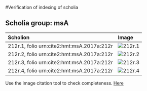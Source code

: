 #Verification of indexing of scholia



## Scholia group: msA 

| Scholion     | Image     |
| :------------- | :------------- |
| 212r.1, folio urn:cite2:hmt:msA.2017a:212r | ![212r.1](http://www.homermultitext.org/iipsrv?OBJ=IIP,1.0&FIF=/project/homer/pyramidal/VenA/VA212RN_0383.tif&RGN=0.6069,0.2797,0.2089,0.03347&WID=800&CVT=JPEG) | 
| 212r.2, folio urn:cite2:hmt:msA.2017a:212r | ![212r.2](http://www.homermultitext.org/iipsrv?OBJ=IIP,1.0&FIF=/project/homer/pyramidal/VenA/VA212RN_0383.tif&RGN=0.6078,0.3083,0.2089,0.04758&WID=800&CVT=JPEG) | 
| 212r.3, folio urn:cite2:hmt:msA.2017a:212r | ![212r.3](http://www.homermultitext.org/iipsrv?OBJ=IIP,1.0&FIF=/project/homer/pyramidal/VenA/VA212RN_0383.tif&RGN=0.6135,0.5107,0.1778,0.05394&WID=800&CVT=JPEG) | 
| 212r.4, folio urn:cite2:hmt:msA.2017a:212r | ![212r.4](http://www.homermultitext.org/iipsrv?OBJ=IIP,1.0&FIF=/project/homer/pyramidal/VenA/VA212RN_0383.tif&RGN=0.1636,0.6871,0.6253,0.07372&WID=800&CVT=JPEG) | 


Use the image citation tool to check completeness.
[Here](http://www.homermultitext.org/ict2/?urn=urn:cite2:hmt:vaimg.2017a:VA212RN_0383@0.6069,0.2797,0.2089,0.03347&urn=urn:cite2:hmt:vaimg.2017a:VA212RN_0383@0.6078,0.3083,0.2089,0.04758&urn=urn:cite2:hmt:vaimg.2017a:VA212RN_0383@0.6135,0.5107,0.1778,0.05394&urn=urn:cite2:hmt:vaimg.2017a:VA212RN_0383@0.1636,0.6871,0.6253,0.07372)